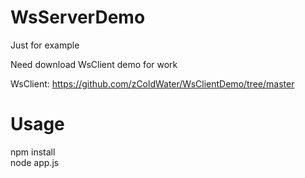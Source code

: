 # WsServerDemo

Just for example

Need download WsClient demo for work

WsClient: https://github.com/zColdWater/WsClientDemo/tree/master

# Usage

npm install   
node app.js 

